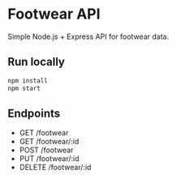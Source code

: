 # Footwear API

Simple Node.js + Express API for footwear data.

## Run locally
```bash
npm install
npm start
```

## Endpoints
- GET /footwear
- GET /footwear/:id
- POST /footwear
- PUT /footwear/:id
- DELETE /footwear/:id
